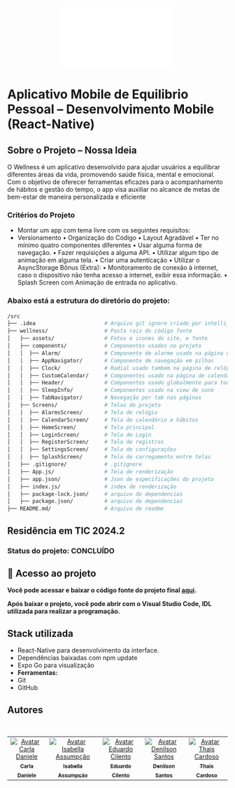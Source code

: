<p align="center">
  <img src="https://github.com/thaiscardosodemello/app.wellness/blob/main/wellness/assets/wellnessLogo/logo.png"/> 
</p>

# Aplicativo Mobile de Equilibrio Pessoal – Desenvolvimento Mobile (React-Native)

## Sobre o Projeto – Nossa Ideia

O Wellness é um aplicativo desenvolvido para ajudar usuários a equilibrar diferentes áreas da vida, promovendo saúde física, mental e emocional. Com o objetivo de oferecer ferramentas eficazes para o acompanhamento de hábitos e gestão do tempo, o app visa auxiliar no alcance de metas de bem-estar de maneira personalizada e eficiente
</br>

### Critérios do Projeto

- Montar um app com tema livre com os seguintes requisitos:
- Versionamento
• Organização do Código
• Layout Agradável
• Ter no mínimo quatro componentes diferentes
• Usar alguma forma de navegação.
• Fazer requisições a alguma API.
• Utilizar algum tipo de animação em alguma tela.
• Criar uma autenticação
• Utilizar o AsyncStorage
Bônus (Extra):
• Monitoramento de conexão à internet, caso o dispositivo não tenha acesso a
internet, exibir essa informação.
• Splash Screen com Animação de entrada no aplicativo.

### Abaixo está a estrutura do diretório do projeto:

```bash
/src
├── .idea                      # Arquivo git ignore criado por intellij de um dos integrantes
├── wellness/                  # Pasta raiz do código fonte
│   ├── assets/                # Fotos e icones do site, e fonte
│   ├── components/            # Componentes usados no projeto
│   │  ├── Alarm/              # Componente de alarme usado na página de relógio
│   │  ├── AppNavigator/       # Componente de navegação em pilhas
│   │  ├── Clock/              # Radial usado também na página de relógio
│   │  ├── CustomCalendar/     # Componentes usado na página de calendário
│   │  ├── Header/             # Componentes usado globalmente para todas as páginas
│   │  ├── SleepInfo/          # Componentes usado na view de sono
│   │  ├── TabNavigator/       # Navegação por tab nas páginas
│   ├── Screens/               # Telas do projeto
│   │  ├── AlarmsScreen/       # Tela de relógio
│   │  ├── CalendarScreen/     # Tela de calendário e hábitos
│   │  ├── HomeScreen/         # Tela principal
│   │  ├── LoginScreen/        # Tela de Login
│   │  ├── RegisterScreen/     # Tela de registros
│   │  ├── SettingsScreen/     # Tela de configurações
│   │  ├── SplashScreen/       # Tela de carregamento entre telas
│   ├── .gitignore/            # .gitignore
│   ├── App.js/                # Tela de renderização
│   ├── app.json/              # Json de especificações do projeto
│   ├── index.js/              # index de renderização
│   ├── package-lock.json/     # arquivo de dependencias
│   ├── package.json/          # arquivo de dependencias
├── README.md/                 # Arquivo de readme

```

## Residência em TIC 2024.2

### Status do projeto: **CONCLUÍDO**

## 📁 Acesso ao projeto

**Você pode acessar e baixar o código fonte do projeto final
[aqui](https://github.com/thaiscardosodemello/app.wellness).**

**Após baixar o projeto, você pode abrir com o Visual Studio Code, IDL utilizada para realizar a programação.**

## Stack utilizada

- React-Native para desenvolvimento da interface.
- Dependências baixadas com npm update
- Expo Go para visualização 
- **Ferramentas:**
- Git
- GitHub

## Autores

<br/>
<table align="center">
    <tr>
    <td align="center">
      <a href="https://github.com/carladanieleferreira">
        <img src="https://avatars.githubusercontent.com/u/177892415?v=4" width="100px;" alt="Avatar Carla Daniele"/><br>
        <sub>
          <b>Carla Daniele</b>
        </sub>
      </a>
    </td>
    <td align="center">
      <a href="https://github.com/Isabe1l4">
        <img src="https://avatars.githubusercontent.com/u/166730062?v=4" width="100px;" alt="Avatar Isabella Assumpção"/><br>
        <sub>
          <b>Isabella Assumpção</b>
        </sub>
      </a>
    </td>
    <td align="center">
      <a href="https://github.com/Cilentoo ">
        <img src="https://avatars.githubusercontent.com/u/132908959?v=4" width="100px;" alt="Avatar Eduardo Cilento"/><br>
        <sub>
          <b>Eduardo Cilento</b>
        </sub>
      </a>
    </td>
    <td align="center">
      <a href="https://github.com/Denni-Santos ">
        <img src="https://avatars.githubusercontent.com/u/177896058?v=4" width="100px;" alt="Avatar Denilson Santos"/><br>
        <sub>
          <b>Denilson Santos</b>
        </sub>
      </a>
    </td>
    <td align="center">
      <a href="https://github.com/thaiscardosodemello">
        <img src="https://avatars.githubusercontent.com/u/14929797?v=4" width="100px;" alt="Avatar Thais Cardoso"/><br>
        <sub>
          <b>Thais Cardoso</b>
        </sub>
      </a>
    </td>
</table>

</br>

</br>
